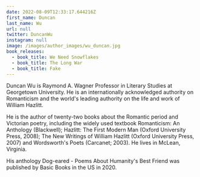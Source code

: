 ```yaml
---
date: 2022-08-09T12:33:17.644216Z
first_name: Duncan
last_name: Wu
url: null
twitter: DuncanWu
instagram: null
image: /images/author_images/wu_duncan.jpg
book_releases:
  - book_title: We Need Snowflakes
  - book_title: The Long War
  - book_title: Fake
---
```

Duncan Wu is Raymond A. Wagner Professor in Literary Studies at Georgetown University. He is an internationally acknowledged authority on Romanticism and the world's leading authority on the life and work of William Hazlitt.

He is the author of twenty-two books about the Romantic period and Victorian poetry, including the widely used textbook Romanticism: An Anthology (Blackwell); Hazlitt: The First Modern Man (Oxford University Press, 2008); The New Writings of William Hazlitt (Oxford University Press, 2007) and Wordsworth's Poets (Carcanet; 2003). He lives in McLean, Virginia.

His anthology Dog-eared - Poems About Humanity's Best Friend was published by Basic Books in the US in 2020.